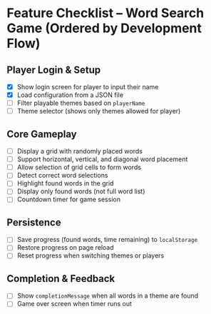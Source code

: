 # Feature Checklist – Word Search Game (Ordered by Development Flow)

## Player Login & Setup
- [x] Show login screen for player to input their name
- [x] Load configuration from a JSON file
- [ ] Filter playable themes based on `playerName`
- [ ] Theme selector (shows only themes allowed for player)

## Core Gameplay
- [ ] Display a grid with randomly placed words
- [ ] Support horizontal, vertical, and diagonal word placement
- [ ] Allow selection of grid cells to form words
- [ ] Detect correct word selections
- [ ] Highlight found words in the grid
- [ ] Display only found words (not full word list)
- [ ] Countdown timer for game session

## Persistence
- [ ] Save progress (found words, time remaining) to `localStorage`
- [ ] Restore progress on page reload
- [ ] Reset progress when switching themes or players

## Completion & Feedback
- [ ] Show `completionMessage` when all words in a theme are found
- [ ] Game over screen when timer runs out
